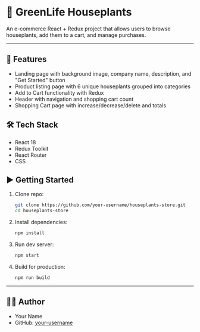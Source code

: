 # 🌱 GreenLife Houseplants

An e-commerce React + Redux project that allows users to browse houseplants, add them to a cart, and manage purchases.

---

## 🚀 Features
- Landing page with background image, company name, description, and "Get Started" button
- Product listing page with 6 unique houseplants grouped into categories
- Add to Cart functionality with Redux
- Header with navigation and shopping cart count
- Shopping Cart page with increase/decrease/delete and totals

## 🛠️ Tech Stack
- React 18
- Redux Toolkit
- React Router
- CSS

## ▶️ Getting Started
1. Clone repo:
   ```bash
   git clone https://github.com/your-username/houseplants-store.git
   cd houseplants-store
   ```
2. Install dependencies:
   ```bash
   npm install
   ```
3. Run dev server:
   ```bash
   npm start
   ```
4. Build for production:
   ```bash
   npm run build
   ```

---

## 👩‍💻 Author
- Your Name  
- GitHub: [your-username](https://github.com/your-username)
